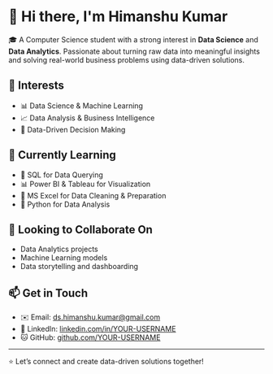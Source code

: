 # 👋 Hi there, I'm Himanshu Kumar

🎓 A Computer Science student with a strong interest in **Data Science** and **Data Analytics**. Passionate about turning raw data into meaningful insights and solving real-world business problems using data-driven solutions.

## 👀 Interests
- 📊 Data Science & Machine Learning  
- 📈 Data Analysis & Business Intelligence  
- 🧠 Data-Driven Decision Making  

## 🌱 Currently Learning 
- 🧮 SQL for Data Querying  
- 📊 Power BI & Tableau for Visualization  
- 📗 MS Excel for Data Cleaning & Preparation
- 🐍 Python for Data Analysis 

## 🤝 Looking to Collaborate On
- Data Analytics projects  
- Machine Learning models  
- Data storytelling and dashboarding  

## 📫 Get in Touch
- ✉️ Email: [ds.himanshu.kumar@gmail.com](mailto:ds.himanshu.kumar@gmail.com)  
- 🔗 LinkedIn: [linkedin.com/in/YOUR-USERNAME](http://www.linkedin.com/in/himanshukumar3231)  
- 🐱 GitHub: [github.com/YOUR-USERNAME](https://github.com/himanshu3231)

---

⭐ Let’s connect and create data-driven solutions together!


<!---
Himanshu3231/Himanshu3231 is a ✨ unique ✨ repository because its `README.md` (this file) appears on your GitHub profile.
You can click the Preview link to take a look at your changes.
--->
